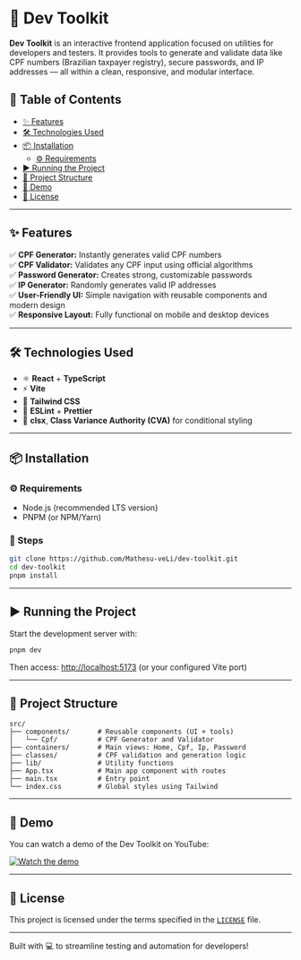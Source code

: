 # 🧰 Dev Toolkit

**Dev Toolkit** is an interactive frontend application focused on utilities for developers and testers. It provides tools to generate and validate data like CPF numbers (Brazilian taxpayer registry), secure passwords, and IP addresses — all within a clean, responsive, and modular interface.

## 📜 Table of Contents

- [✨ Features](#-features)
- [🛠 Technologies Used](#-technologies-used)
- [📦 Installation](#-installation)
  - [⚙ Requirements](#-requirements)
- [▶️ Running the Project](#-running-the-project)
- [📁 Project Structure](#-project-structure)
- [🎥 Demo](#-demo)
- [📄 License](#-license)

---

## ✨ Features

✅ **CPF Generator:** Instantly generates valid CPF numbers  
✅ **CPF Validator:** Validates any CPF input using official algorithms  
✅ **Password Generator:** Creates strong, customizable passwords  
✅ **IP Generator:** Randomly generates valid IP addresses  
✅ **User-Friendly UI:** Simple navigation with reusable components and modern design  
✅ **Responsive Layout:** Fully functional on mobile and desktop devices

---

## 🛠 Technologies Used

- ⚛️ **React** + **TypeScript**
- ⚡ **Vite**
- 🎨 **Tailwind CSS**
- 🧹 **ESLint** + **Prettier**
- 🧰 **clsx**, **Class Variance Authority (CVA)** for conditional styling

---

## 📦 Installation

### ⚙ Requirements

- Node.js (recommended LTS version)
- PNPM (or NPM/Yarn)

### 🔧 Steps

```bash
git clone https://github.com/Mathesu-veLi/dev-toolkit.git
cd dev-toolkit
pnpm install
```

---

## ▶️ Running the Project

Start the development server with:

```bash
pnpm dev
```

Then access: [http://localhost:5173](http://localhost:5173) (or your configured Vite port)

---

## 📁 Project Structure

```
src/
├── components/       # Reusable components (UI + tools)
│   └── Cpf/          # CPF Generator and Validator
├── containers/       # Main views: Home, Cpf, Ip, Password
├── classes/          # CPF validation and generation logic
├── lib/              # Utility functions
├── App.tsx           # Main app component with routes
├── main.tsx          # Entry point
└── index.css         # Global styles using Tailwind
```

---

## 🎥 Demo

You can watch a demo of the Dev Toolkit on YouTube:

[![Watch the demo](https://img.youtube.com/vi/2PR0bKBoqZ4/0.jpg)](https://www.youtube.com/watch?v=2PR0bKBoqZ4)

---

## 📄 License

This project is licensed under the terms specified in the [`LICENSE`](./LICENSE) file.

---

Built with 💻 to streamline testing and automation for developers!
